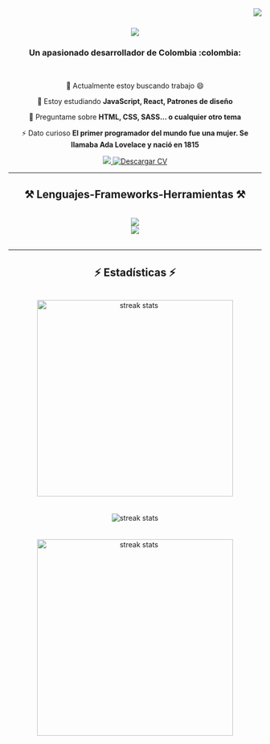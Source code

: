 <img align="right" src="https://visitor-badge.laobi.icu/badge?page_id=CristianDavid313.CristianDavid313" />

<h1 align="center">
    <img src="https://readme-typing-svg.herokuapp.com/?font=Righteous&size=35&center=true&vCenter=true&width=500&height=70&duration=4000&lines=Hola+a+todos!+👋;+Me+llamo+Cristian+David!;" />
</h1>

<h3 align="center">Un apasionado desarrollador de Colombia :colombia:</h3>

<br/>

<div align="center">
 
🔭 Actualmente estoy buscando trabajo :smile:
 
🌱 Estoy estudiando **JavaScript, React, Patrones de diseño**

💬 Preguntame sobre **HTML, CSS, SASS... o cualquier otro tema**

⚡ Dato curioso **El primer programador del mundo fue una mujer. Se llamaba Ada Lovelace y nació en 1815**

</div>

<div align="center">
  <a href="https://linkedin.com/in/cristian-david-vargas-avellaneda-6a786b232" target="_blank">
    <img src="https://img.shields.io/badge/LinkedIn-0077B5?style=for-the-badge&logo=linkedin&logoColor=white" target="_blank" />
  </a>
  <a href="https://github.com/CristianDavid313/CristianDavid313/raw/master/Archivos/Cristian-David-Vargas-Avellaneda.pdf" download>
    <img src="https://img.shields.io/badge/Descargar%20CV-0077B5?style=for-the-badge&logo=google-drive&logoColor=white" alt="Descargar CV" />
  </a>



  <!--<a href="https://salesp07.github.io" target="_blank">
     <img src="https://img.shields.io/badge/Portfolio-FF5722?style=for-the-badge&logo=todoist&logoColor=white" target="_blank" />  sqlite, safari, google-chrome are other good icon options
  </a>-->
</div>

<hr/>

<h2 align="center">⚒️ Lenguajes-Frameworks-Herramientas ⚒️</h2>
<br/>
<div align="center">
    <img src="https://skillicons.dev/icons?i=html,css,sass,bootstrap,js,py,mysql" /><br>
    <img src="https://skillicons.dev/icons?i=git,github,linux,redhat,figma,notion,vscode" /><br>
</div>

<br/>
<hr/>

<h2 align="center">⚡ Estadísticas ⚡</h2>
<br>
<div align=center>
  <img width=390 src="https://github-readme-stats.vercel.app/api?username=CristianDavid313&show_icons=true&theme=radical" alt="streak stats"/>
  <br><br><br>
  <img src="https://github-profile-trophy.vercel.app/?username=CristianDavid313&theme=radical" alt="streak stats"/>
  <br><br><br>
  <img width=390 src="https://github-readme-stats.vercel.app/api/top-langs/?username=CristianDavid313&layout=compact&theme=radical" alt="streak stats"/>
</div>
